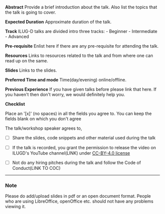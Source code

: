**Abstract**
	Provide a brief introduction about the talk.
    Also list the topics that the talk is going to cover.
        
**Expected Duration**
    Approximate duration of the talk.

**Track**
   	ILUG-D talks are divided intro three tracks:
    	- Beginner
        - Intermediate
        - Advanced

**Pre-requisite**
   	Enlist here if there are any pre-requisite for attending the talk.
        
**Resources**
    Links to resources related to the talk and from where one can 
    read up on the same.

**Slides**
    Links to the slides.

**Preferred Time and mode**
    Time(day/evening) online/offline.

**Previous Experience**
    If you have given talks before please link that here. If you haven't then don't worry, we would definitely help you.

**Checklist**

 Place an '[x]' (no spaces) in all the fields you agree to. You can keep the fields blank on which you don't agree

 The talk/workshop speaker agrees to,
 - [ ] Share the slides, code snippets and other material used during the talk
 - [ ] If the talk is recorded, you grant the permission to release the video on ILUGD's YouTube channel(LINK) under [CC-BY-4.0 license](https://creativecommons.org/licenses/by/4.0/)
 - [ ] Not do any hiring pitches during the talk and follow the Code of Conduct(LINK TO COC)


---
### Note
Please do add/upload slides in pdf or an open document format.
People who are using LibreOffice, openOffice etc. should not have any problems viewing it.
